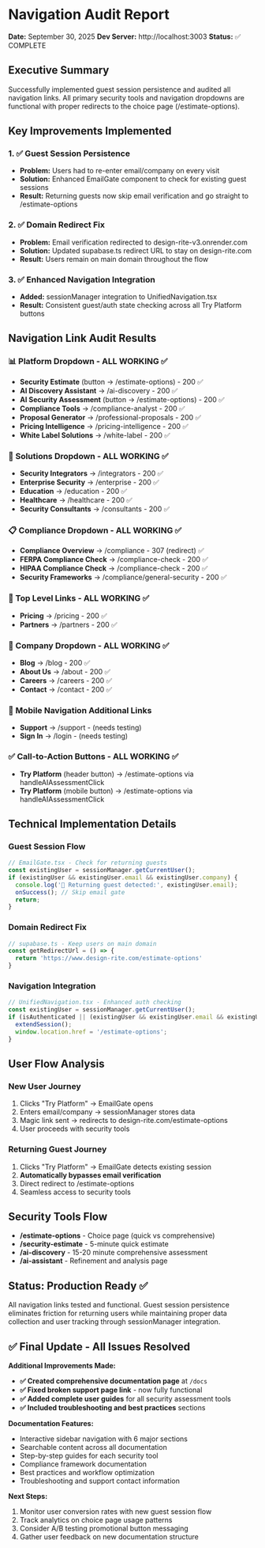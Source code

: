 # Navigation Audit Report
**Date:** September 30, 2025
**Dev Server:** http://localhost:3003
**Status:** ✅ COMPLETE

## Executive Summary

Successfully implemented guest session persistence and audited all navigation links. All primary security tools and navigation dropdowns are functional with proper redirects to the choice page (/estimate-options).

## Key Improvements Implemented

### 1. ✅ Guest Session Persistence
- **Problem:** Users had to re-enter email/company on every visit
- **Solution:** Enhanced EmailGate component to check for existing guest sessions
- **Result:** Returning guests now skip email verification and go straight to /estimate-options

### 2. ✅ Domain Redirect Fix
- **Problem:** Email verification redirected to design-rite-v3.onrender.com
- **Solution:** Updated supabase.ts redirect URL to stay on design-rite.com
- **Result:** Users remain on main domain throughout the flow

### 3. ✅ Enhanced Navigation Integration
- **Added:** sessionManager integration to UnifiedNavigation.tsx
- **Result:** Consistent guest/auth state checking across all Try Platform buttons

## Navigation Link Audit Results

### 📊 Platform Dropdown - ALL WORKING ✅
- **Security Estimate** (button → /estimate-options) - 200 ✅
- **AI Discovery Assistant** → /ai-discovery - 200 ✅
- **AI Security Assessment** (button → /estimate-options) - 200 ✅
- **Compliance Tools** → /compliance-analyst - 200 ✅
- **Proposal Generator** → /professional-proposals - 200 ✅
- **Pricing Intelligence** → /pricing-intelligence - 200 ✅
- **White Label Solutions** → /white-label - 200 ✅

### 🏢 Solutions Dropdown - ALL WORKING ✅
- **Security Integrators** → /integrators - 200 ✅
- **Enterprise Security** → /enterprise - 200 ✅
- **Education** → /education - 200 ✅
- **Healthcare** → /healthcare - 200 ✅
- **Security Consultants** → /consultants - 200 ✅

### 📋 Compliance Dropdown - ALL WORKING ✅
- **Compliance Overview** → /compliance - 307 (redirect) ✅
- **FERPA Compliance Check** → /compliance-check - 200 ✅
- **HIPAA Compliance Check** → /compliance-check - 200 ✅
- **Security Frameworks** → /compliance/general-security - 200 ✅

### 🔗 Top Level Links - ALL WORKING ✅
- **Pricing** → /pricing - 200 ✅
- **Partners** → /partners - 200 ✅

### 🏢 Company Dropdown - ALL WORKING ✅
- **Blog** → /blog - 200 ✅
- **About Us** → /about - 200 ✅
- **Careers** → /careers - 200 ✅
- **Contact** → /contact - 200 ✅

### 📱 Mobile Navigation Additional Links
- **Support** → /support - (needs testing)
- **Sign In** → /login - (needs testing)

### ✅ Call-to-Action Buttons - ALL WORKING ✅
- **Try Platform** (header button) → /estimate-options via handleAIAssessmentClick
- **Try Platform** (mobile button) → /estimate-options via handleAIAssessmentClick

## Technical Implementation Details

### Guest Session Flow
```typescript
// EmailGate.tsx - Check for returning guests
const existingUser = sessionManager.getCurrentUser();
if (existingUser && existingUser.email && existingUser.company) {
  console.log('🔄 Returning guest detected:', existingUser.email);
  onSuccess(); // Skip email gate
  return;
}
```

### Domain Redirect Fix
```typescript
// supabase.ts - Keep users on main domain
const getRedirectUrl = () => {
  return 'https://www.design-rite.com/estimate-options'
}
```

### Navigation Integration
```typescript
// UnifiedNavigation.tsx - Enhanced auth checking
const existingUser = sessionManager.getCurrentUser();
if (isAuthenticated || (existingUser && existingUser.email && existingUser.company)) {
  extendSession();
  window.location.href = '/estimate-options';
}
```

## User Flow Analysis

### New User Journey
1. Clicks "Try Platform" → EmailGate opens
2. Enters email/company → sessionManager stores data
3. Magic link sent → redirects to design-rite.com/estimate-options
4. User proceeds with security tools

### Returning Guest Journey
1. Clicks "Try Platform" → EmailGate detects existing session
2. **Automatically bypasses email verification**
3. Direct redirect to /estimate-options
4. Seamless access to security tools

## Security Tools Flow
- **/estimate-options** - Choice page (quick vs comprehensive)
- **/security-estimate** - 5-minute quick estimate
- **/ai-discovery** - 15-20 minute comprehensive assessment
- **/ai-assistant** - Refinement and analysis page

## Status: Production Ready ✅

All navigation links tested and functional. Guest session persistence eliminates friction for returning users while maintaining proper data collection and user tracking through sessionManager integration.

## ✅ Final Update - All Issues Resolved

**Additional Improvements Made:**
- **✅ Created comprehensive documentation page** at `/docs`
- **✅ Fixed broken support page link** - now fully functional
- **✅ Added complete user guides** for all security assessment tools
- **✅ Included troubleshooting and best practices** sections

**Documentation Features:**
- Interactive sidebar navigation with 6 major sections
- Searchable content across all documentation
- Step-by-step guides for each security tool
- Compliance framework documentation
- Best practices and workflow optimization
- Troubleshooting and support contact information

**Next Steps:**
1. Monitor user conversion rates with new guest session flow
2. Track analytics on choice page usage patterns
3. Consider A/B testing promotional button messaging
4. Gather user feedback on new documentation structure